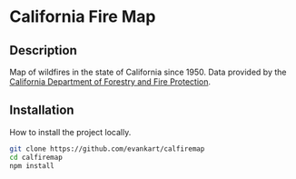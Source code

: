 # California Fire Map

## Description

Map of wildfires in the state of California since 1950. Data provided by the [California Department of Forestry and Fire Protection](https://gis.data.cnra.ca.gov/datasets/CALFIRE-Forestry::california-fire-perimeters-1950/about).

## Installation

How to install the project locally.

```bash
git clone https://github.com/evankart/calfiremap
cd calfiremap
npm install
```
